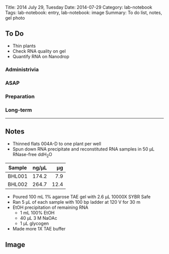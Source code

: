 Title: 2014 July 29, Tuesday
Date: 2014-07-29
Category: lab-notebook
Tags: lab-notebook: entry, lab-notebook: image
Summary: To do list, notes, gel photo

## To Do ##

- Thin plants
- Check RNA quality on gel
- Quantify RNA on Nanodrop

### Administrivia ###

### ASAP ###

### Preparation ###

### Long-term ###


***

## Notes ##

- Thinned flats 004A-D to one plant per well
- Spun down RNA precipitate and reconstituted RNA samples in 50 &micro;L RNase-free ddH<sub>2</sub>O

Sample |ng/&micro;L |&micro;g
-------|-----------:|--------:
BHL001 |174.2       |      7.9
BHL002 |264.7       |     12.4

- Poured 100 mL 1% agarose TAE gel with 2.6 &micro;L 10000X SYBR Safe
- Ran 5 &micro;L of each sample with 100 bp ladder at 120 V for 30 m
- EtOH precipitation of remaining RNA
    - 1 mL 100% EtOH
    - 40 &micro;L 3 M NaOAc
    - 1 &micro;L glycogen
- Made more 1X TAE buffer

## Image ##

